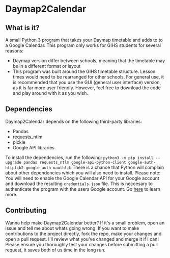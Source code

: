 # Daymap2Calendar
## What is it?
A small Python 3 program that takes your Daymap timetable and adds to to a Google Calendar. This program only works for GIHS students
for several reasons:
- Daymap version differ between schools, meaning that the timetable may be in a different format or layout
- This program was built around the GIHS timetable structure. Lesson times would need to be rearranged for other schools.
For general use, it is recommended that you use the GUI (general user interface) version, as it is far more user friendly. However, feel
free to download the code and play around with it as you wish.

## Dependencies
Daymap2Calendar depends on the following third-party libraries:
- Pandas
- requests_ntlm
- pickle
- Google API libraries

To install the dependencies, run the following: ```python3 -m pip install --upgrade pandas requests_ntlm google-api-python-client google-auth-httplib2 google-auth-oauthlib```
There is a chance that Python will complain about other dependencies which you will also need to install.
Please note: You will need to enable the Google Calendar API for your Google account and download the resulting ```credentials.json``` file. This is neccesary to authenticate the program with the users Google account. Go [here](https://developers.google.com/calendar/quickstart/python) to learn more.

## Contributing
Wanna help make Daymap2Calendar better? If it's a small problem, open an issue and tell me about whats going wrong. If you want to make
contributions to the project directly, fork the repo, make your changes and open a pull request. I'll review what you've changed and merge 
it if I can! Please ensure you thoroughly test your changes before submitting a pull request, it saves both of us time in the long run.
